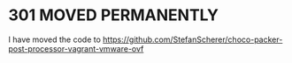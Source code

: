 # 301 MOVED PERMANENTLY

I have moved the code to https://github.com/StefanScherer/choco-packer-post-processor-vagrant-vmware-ovf

